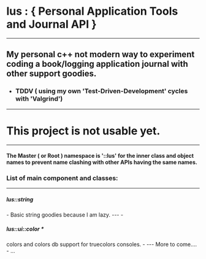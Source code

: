 
# lus :  { Personal Application Tools and Journal API }

---

My personal c++ not modern way to experiment coding a book/logging application journal with other support goodies.
---
- ### TDDV ( using my own 'Test-Driven-Development' cycles with 'Valgrind')
---


# This project is not usable yet. 


---

#### The Master ( or Root ) namespace is '::lus' for the inner class and object names to prevent name clashing with other APIs having the same names.

### List of main component and classes:

---
<h5>lus::string</h5> 
- Basic string goodies because I am lazy.
---
 - <h5>lus::ui::color * </h5> colors and colors db support for truecolors consoles.
-
---
More to come....
- ...
